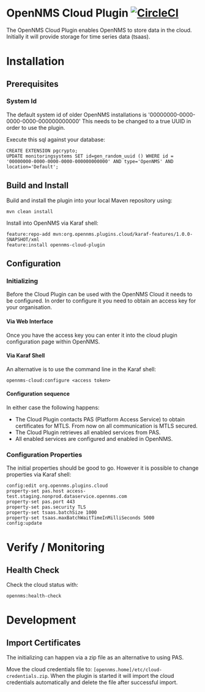 # OpenNMS Cloud Plugin [![CircleCI](https://circleci.com/gh/OpenNMS/opennms-cloud-plugin.svg?style=svg)](https://circleci.com/gh/OpenNMS/opennms-cloud-plugin)

The OpenNMS Cloud Plugin enables OpenNMS to store data in the cloud.
Initially it will provide storage for time series data (tsaas).

# Installation
## Prerequisites
### System Id
The default system id of older OpenNMS installations is '00000000-0000-0000-0000-000000000000'
This needs to be changed to a true UUID in order to use the plugin.

Execute this sql against your database:
```
CREATE EXTENSION pgcrypto;
UPDATE monitoringsystems SET id=gen_random_uuid () WHERE id = '00000000-0000-0000-0000-000000000000' AND type='OpenNMS' AND location='Default';
```

## Build and Install
Build and install the plugin into your local Maven repository using:
```
mvn clean install
```

Install into OpenNMS via Karaf shell:
```
feature:repo-add mvn:org.opennms.plugins.cloud/karaf-features/1.0.0-SNAPSHOT/xml
feature:install opennms-cloud-plugin
```
## Configuration
### Initializing
Before the Cloud Plugin can be used with the OpenNMS Cloud it needs to be configured.
In order to configure it you need to obtain an access key for your organisation.

#### Via Web Interface
Once you have the access key you can enter it into the cloud plugin configuration page within OpenNMS.

#### Via Karaf Shell
An alternative is to use the command line in the Karaf shell:
```
opennms-cloud:configure <access token>
```

#### Configuration sequence
In either case the following happens:
* The Cloud Plugin contacts PAS (Platform Access Service) to obtain certificates for MTLS.
  From now on all communication is MTLS secured.
* The Cloud Plugin retrieves all enabled services from PAS.
* All enabled services are configured and enabled in OpenNMS.

### Configuration Properties
The initial properties should be good to go.
However it is possible to change properties via Karaf shell:

```
config:edit org.opennms.plugins.cloud
property-set pas.host access-test.staging.nonprod.dataservice.opennms.com
property-set pas.port 443
property-set pas.security TLS
property-set tsaas.batchSize 1000
property-set tsaas.maxBatchWaitTimeInMilliSeconds 5000
config:update
```

# Verify / Monitoring

## Health Check
Check the cloud status with:
```
opennms:health-check
```

# Development
## Import Certificates

The initializing can happen via a zip file as an alternative to using PAS.

Move the cloud credentials file to: `[opennms.home]/etc/cloud-credentials.zip`.
When the plugin is started it will import the cloud credentials automatically and delete the file after successful import.
